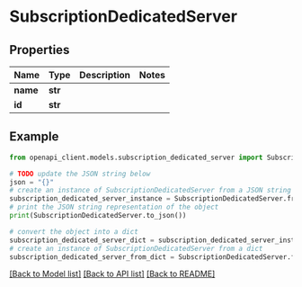 # SubscriptionDedicatedServer


## Properties

Name | Type | Description | Notes
------------ | ------------- | ------------- | -------------
**name** | **str** |  | 
**id** | **str** |  | 

## Example

```python
from openapi_client.models.subscription_dedicated_server import SubscriptionDedicatedServer

# TODO update the JSON string below
json = "{}"
# create an instance of SubscriptionDedicatedServer from a JSON string
subscription_dedicated_server_instance = SubscriptionDedicatedServer.from_json(json)
# print the JSON string representation of the object
print(SubscriptionDedicatedServer.to_json())

# convert the object into a dict
subscription_dedicated_server_dict = subscription_dedicated_server_instance.to_dict()
# create an instance of SubscriptionDedicatedServer from a dict
subscription_dedicated_server_from_dict = SubscriptionDedicatedServer.from_dict(subscription_dedicated_server_dict)
```
[[Back to Model list]](../README.md#documentation-for-models) [[Back to API list]](../README.md#documentation-for-api-endpoints) [[Back to README]](../README.md)


